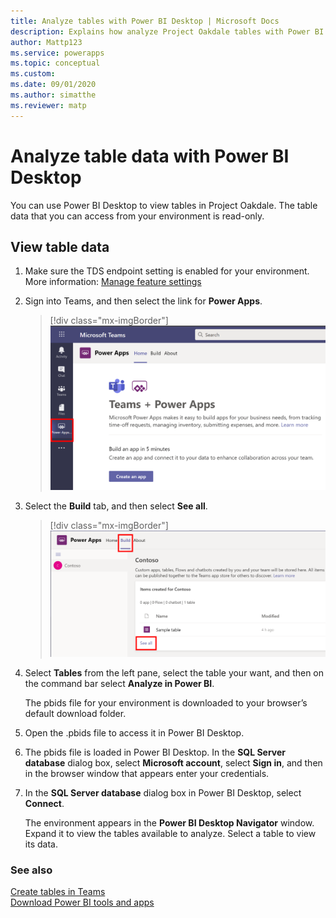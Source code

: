 ```yaml
---
title: Analyze tables with Power BI Desktop | Microsoft Docs
description: Explains how analyze Project Oakdale tables with Power BI Desktop.
author: Mattp123
ms.service: powerapps
ms.topic: conceptual
ms.custom: 
ms.date: 09/01/2020
ms.author: simatthe
ms.reviewer: matp
---
```


# Analyze table data with Power BI Desktop

You can use Power BI Desktop to view tables in Project Oakdale. The table data that you can access from your environment is read-only.

## View table data

1. Make sure the TDS endpoint setting is enabled for your environment. More information: [Manage feature settings](/power-platform/admin/settings-features)

1. Sign into Teams, and then select the link for **Power Apps**.
   > [!div class="mx-imgBorder"] 
   > ![Sign into Power Apps](media/create-table1.png)

1. Select the **Build** tab, and then select **See all**.
   > [!div class="mx-imgBorder"] 
   > ![The Build tab](media/create-table2.png)

1. Select **Tables** from the left pane, select the table your want, and then on the command bar select **Analyze in Power BI**.

   The pbids file for your environment is downloaded to your browser’s default download folder.

1. Open the .pbids file to access it in Power BI Desktop.

1. The pbids file is loaded in Power BI Desktop. In the **SQL Server database** dialog box, select **Microsoft account**, select **Sign in**, and then in the browser window that appears enter your credentials.

1. In the **SQL Server database** dialog box in Power BI Desktop, select **Connect**.

   The environment appears in the **Power BI Desktop Navigator** window. Expand it to view the tables available to analyze. Select a table to view its data.

### See also
[Create tables in Teams](create-table.md) <br />
[Download Power BI tools and apps](https://powerbi.microsoft.com/downloads/)
